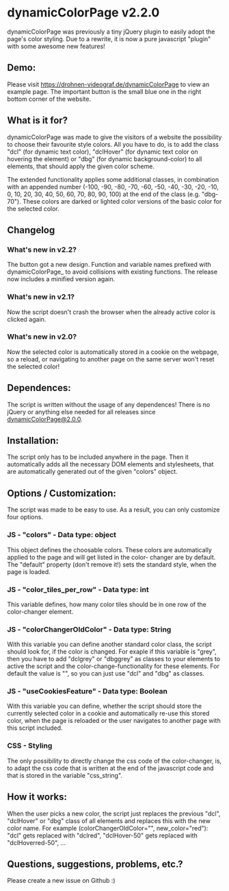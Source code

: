 # dynamicColorPage v2.2.0
dynamicColorPage was previously a tiny jQuery plugin to easily adopt the page's color styling.
Due to a rewrite, it is now a pure javascript "plugin" with some awesome new features!

## Demo:
Please visit
https://drohnen-videograf.de/dynamicColorPage
to view an example page. The important button is the small blue one in the right bottom corner of the website.

## What is it for?
dynamicColorPage was made to give the visitors of a website the possibility to choose their favourite style colors.
All you have to do, is to add the class "dcl" (for dynamic text color), "dclHover" (for dynamic text color on hovering the element) or "dbg" (for dynamic background-color) to all elements, that should apply the given color scheme. 

The extended functionality applies some additional classes, in combination with an appended number 
(-100, -90, -80, -70, -60, -50, -40, -30, -20, -10, 0, 10, 20, 30, 40, 50, 60, 70, 80, 90, 100) at the end of the class (e.g. "dbg-70").
These colors are darked or lighted color versions of the basic color for the selected color.

## Changelog

### What's new in v2.2?
The button got a new design. Function and variable names prefixed with dynamicColorPage_ to avoid collisions with existing functions. The release now includes a minified version again. 

### What's new in v2.1?
Now the script doesn't crash the browser when the already active color is clicked again.

### What's new in v2.0?
Now the selected color is automatically stored in a cookie on the webpage, so a reload, or navigating to another page on the same server won't reset the selected color! 

## Dependences:
The script is written without the usage of any dependences! There is no jQuery or anything else needed for all releases since dynamicColorPage@2.0.0.

## Installation:
The script only has to be included anywhere in the page. Then it automatically adds all the necessary DOM elements and stylesheets, 
that are automatically generated out of the given "colors" object.

## Options / Customization:
The script was made to be easy to use. As a result, you can only customize four options.

### JS - "colors" - Data type: object
This object defines the choosable colors. These colors are automatically applied to the page and will get listed in the color-
changer are by default. The "default" property (don't remove it!) sets the standard style, when the page is loaded.
### JS - "color_tiles_per_row" - Data type: int
This variable defines, how many color tiles should be in one row of the color-changer element.
### JS - "colorChangerOldColor" - Data type: String
With this variable you can define another standard color class, the script should look for, if the color is changed.
For exaple if this variable is "grey", then you have to add "dclgrey" or "dbggrey" as classes to your elements to active the script
and the color-change-functionality for these elements. For default the value is "", so you can just use "dcl" and "dbg" as classes.
### JS - "useCookiesFeature" - Data type: Boolean
With this variable you can define, whether the script should store the currently selected color in a cookie and automatically re-use this stored color, when the page is reloaded or the user navigates to another page with this script included.


### CSS - Styling
The only possibility to directly change the css code of the color-changer, is, to adapt the css code that is written at the end of the javascript code and that is stored in the variable "css_string".

## How it works:
When the user picks a new color, the script just replaces the previous "dcl", "dclHover" or "dbg" class of all elements and replaces this with the new color name. 
For example (colorChangerOldColor="", new_color="red"):
  "dcl" gets replaced with "dclred",
  "dclHover-50" gets replaced with "dclHoverred-50",
  ...

## Questions, suggestions, problems, etc.?
Please create a new issue on Github :)

